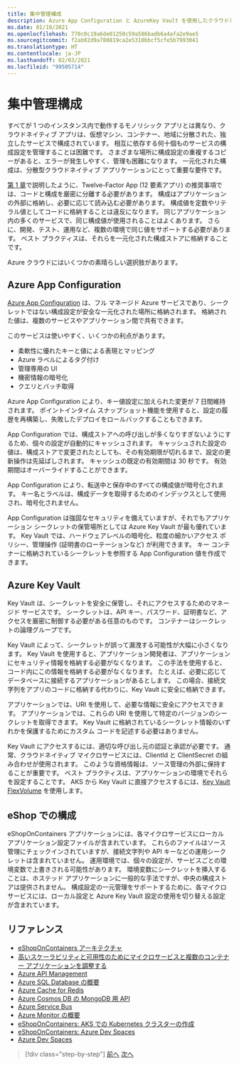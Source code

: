 ```yaml
---
title: 集中管理構成
description: Azure App Configuration と AzureKey Vault を使用したクラウドネイティブ アプリの構成の一元化。
ms.date: 01/19/2021
ms.openlocfilehash: 770c0c19a6de01250c59a586badb6a4afa2e9ae5
ms.sourcegitcommit: f2ab02d9a780819ca2e5310bbcf5cfe5b7993041
ms.translationtype: HT
ms.contentlocale: ja-JP
ms.lasthandoff: 02/03/2021
ms.locfileid: "99505714"
---
```

# <a name="centralized-configuration"></a>集中管理構成

すべてが 1 つのインスタンス内で動作するモノリシック アプリとは異なり、クラウドネイティブ アプリは、仮想マシン、コンテナー、地域に分散された、独立したサービスで構成されています。 相互に依存する何十個ものサービスの構成設定を管理することは困難です。 さまざまな場所に構成設定の重複するコピーがあると、エラーが発生しやすく、管理も困難になります。 一元化された構成は、分散型クラウドネイティブ アプリケーションにとって重要な要件です。

[第 1 章](introduction.md)で説明したように、Twelve-Factor App (12 要素アプリ) の推奨事項では、コードと構成を厳密に分離する必要があります。 構成はアプリケーションの外部に格納し、必要に応じて読み込む必要があります。 構成値を定数やリテラル値としてコードに格納することは違反になります。 同じアプリケーション内の多くのサービスで、同じ構成値が使用されることはよくあります。 さらに、開発、テスト、運用など、複数の環境で同じ値をサポートする必要があります。 ベスト プラクティスは、それらを一元化された構成ストアに格納することです。

Azure クラウドにはいくつかの素晴らしい選択肢があります。

## <a name="azure-app-configuration"></a>Azure App Configuration

[Azure App Configuration](/azure/azure-app-configuration/overview) は、フル マネージド Azure サービスであり、シークレットではない構成設定が安全な一元化された場所に格納されます。 格納された値は、複数のサービスやアプリケーション間で共有できます。

このサービスは使いやすく、いくつかの利点があります。

- 柔軟性に優れたキーと値による表現とマッピング
- Azure ラベルによるタグ付け
- 管理専用の UI
- 機密情報の暗号化
- クエリとバッチ取得

Azure App Configuration により、キー値設定に加えられた変更が 7 日間維持されます。 ポイントインタイム スナップショット機能を使用すると、設定の履歴を再構築し、失敗したデプロイをロールバックすることもできます。

App Configuration では、構成ストアへの呼び出しが多くなりすぎないようにするため、個々の設定が自動的にキャッシュされます。 キャッシュされた設定の値は、構成ストアで変更されたとしても、その有効期限が切れるまで、設定の更新操作は先延ばしされます。 キャッシュの既定の有効期間は 30 秒です。 有効期間はオーバーライドすることができます。

App Configuration により、転送中と保存中のすべての構成値が暗号化されます。 キー名とラベルは、構成データを取得するためのインデックスとして使用され、暗号化されません。

App Configuration は強固なセキュリティを備えていますが、それでもアプリケーション シークレットの保管場所としては Azure Key Vault が最も優れています。 Key Vault では、ハードウェアレベルの暗号化、粒度の細かいアクセス ポリシー、管理操作 (証明書のローテーションなど) が利用できます。 キー コンテナーに格納されているシークレットを参照する App Configuration 値を作成できます。

## <a name="azure-key-vault"></a>Azure Key Vault

Key Vault は、シークレットを安全に保管し、それにアクセスするためのマネージド サービスです。 シークレットは、API キー、パスワード、証明書など、アクセスを厳密に制御する必要がある任意のものです。 コンテナーはシークレットの論理グループです。

Key Vault によって、シークレットが誤って漏洩する可能性が大幅に小さくなります。 Key Vault を使用すると、アプリケーション開発者は、アプリケーションにセキュリティ情報を格納する必要がなくなります。 この手法を使用すると、コード内にこの情報を格納する必要がなくなります。 たとえば、必要に応じてデータベースに接続するアプリケーションがあるとします。 この場合、接続文字列をアプリのコードに格納する代わりに、Key Vault に安全に格納できます。

アプリケーションでは、URI を使用して、必要な情報に安全にアクセスできます。 アプリケーションでは、これらの URI を使用して特定のバージョンのシークレットを取得できます。 Key Vault に格納されているシークレット情報のいずれかを保護するためにカスタム コードを記述する必要はありません。

Key Vault にアクセスするには、適切な呼び出し元の認証と承認が必要です。 通常、クラウドネイティブ マイクロサービスには、ClientId と ClientSecret の組み合わせが使用されます。 このような資格情報は、ソース管理の外部に保持することが重要です。 ベスト プラクティスは、アプリケーションの環境でそれらを設定することです。 AKS から Key Vault に直接アクセスするには、[Key Vault FlexVolume](https://github.com/Azure/kubernetes-keyvault-flexvol) を使用します。

## <a name="configuration-in-eshop"></a>eShop での構成

eShopOnContainers アプリケーションには、各マイクロサービスにローカル アプリケーション設定ファイルが含まれています。 これらのファイルはソース管理にチェックインされていますが、接続文字列や API キーなどの運用シークレットは含まれていません。 運用環境では、個々の設定が、サービスごとの環境変数で上書きされる可能性があります。 環境変数にシークレットを挿入することは、ホステッド アプリケーションに一般的な手法ですが、中央の構成ストアは提供されません。 構成設定の一元管理をサポートするために、各マイクロサービスには、ローカル設定と Azure Key Vault 設定の使用を切り替える設定が含まれています。

## <a name="references"></a>リファレンス

- [eShopOnContainers アーキテクチャ](https://github.com/dotnet-architecture/eShopOnContainers/wiki/Architecture)
- [高いスケーラビリティと可用性のためにマイクロサービスと複数のコンテナー アプリケーションを調整する](../microservices/architect-microservice-container-applications/scalable-available-multi-container-microservice-applications.md)
- [Azure API Management](/azure/api-management/api-management-key-concepts)
- [Azure SQL Database の概要](/azure/sql-database/sql-database-technical-overview)
- [Azure Cache for Redis](https://azure.microsoft.com/services/cache/)
- [Azure Cosmos DB の MongoDB 用 API](/azure/cosmos-db/mongodb-introduction)
- [Azure Service Bus](/azure/service-bus-messaging/service-bus-messaging-overview)
- [Azure Monitor の概要](/azure/azure-monitor/overview)
- [eShopOnContainers: AKS での Kubernetes クラスターの作成](https://github.com/dotnet-architecture/eShopOnContainers/wiki/Deploy-to-Azure-Kubernetes-Service-(AKS)#create-kubernetes-cluster-in-aks)
- [eShopOnContainers: Azure Dev Spaces](https://github.com/dotnet-architecture/eShopOnContainers/wiki/Azure-Dev-Spaces)
- [Azure Dev Spaces](/azure/dev-spaces/about)

>[!div class="step-by-step"]
>[前へ](deploy-eshoponcontainers-azure.md)
>[次へ](scale-applications.md)
